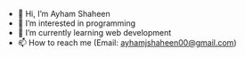 - 👋 Hi, I’m Ayham Shaheen
- 👀 I’m interested in programming 
- 🌱 I’m currently learning web development 
- 📫 How to reach me (Email: ayhamjshaheen00@gmail.com)

<!---
AyhamShaheen00/AyhamShaheen00 is a ✨ special ✨ repository because its `README.md` (this file) appears on your GitHub profile.
You can click the Preview link to take a look at your changes.
--->
